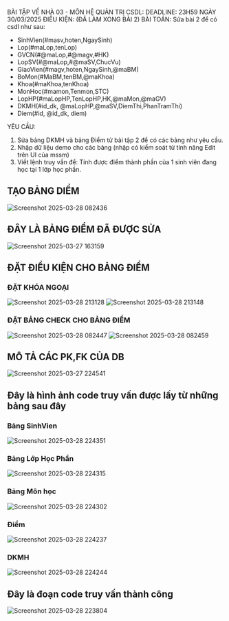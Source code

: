 BÀI TẬP VỀ NHÀ 03 - MÔN HỆ QUẢN TRỊ CSDL:
DEADLINE: 23H59 NGÀY 30/03/2025
ĐIỀU KIỆN: (ĐÃ LÀM XONG BÀI 2)
BÀI TOÁN: Sửa bài 2 để có csdl như sau:
  + SinhVien(#masv,hoten,NgaySinh)
  + Lop(#maLop,tenLop)
  + GVCN(#@maLop,#@magv,#HK)
  + LopSV(#@maLop,#@maSV,ChucVu)
  + GiaoVien(#magv,hoten,NgaySinh,@maBM)
  + BoMon(#MaBM,tenBM,@maKhoa)
  + Khoa(#maKhoa,tenKhoa)
  + MonHoc(#mamon,Tenmon,STC)
  + LopHP(#maLopHP,TenLopHP,HK,@maMon,@maGV)
  + DKMH(#id_dk, @maLopHP,@maSV,DiemThi,PhanTramThi)
  + Diem(#id, @id_dk, diem)

YÊU CẦU:
1. Sửa bảng DKMH và bảng Điểm từ bài tập 2 để có các bảng như yêu cầu.
2. Nhập dữ liệu demo cho các bảng (nhập có kiểm soát từ tính năng Edit trên UI của mssm)
3. Viết lệnh truy vấn để: Tính được điểm thành phần của 1 sinh viên đang học tại 1 lớp học phần.


## TẠO BẢNG DIỂM
![Screenshot 2025-03-28 082436](https://github.com/user-attachments/assets/2014f5b7-58e4-482c-8e86-504b713a94d8)
## ĐÂY LÀ BẢNG ĐIỂM ĐÃ ĐƯỢC SỬA
![Screenshot 2025-03-27 163159](https://github.com/user-attachments/assets/9a2a63bc-bebe-4a56-83a0-113d1c6fb75b)
## ĐẶT ĐIỀU KIỆN CHO BẢNG ĐIỂM
### ĐẶT KHÓA NGOẠI
![Screenshot 2025-03-28 213128](https://github.com/user-attachments/assets/a6cd4986-50e7-4ae3-8685-78fd48b58ad8)
![Screenshot 2025-03-28 213148](https://github.com/user-attachments/assets/b7896e42-5444-4da6-9378-10cc49107c90)

### ĐẶT BẢNG CHECK CHO BẢNG ĐIỂM
![Screenshot 2025-03-28 082447](https://github.com/user-attachments/assets/9559a714-8300-4e1e-871d-111215861269)
![Screenshot 2025-03-28 082459](https://github.com/user-attachments/assets/35565c10-684a-4d6b-bd1a-ac100fcaa13a)

## MÔ TẢ CÁC PK,FK CỦA DB 
![Screenshot 2025-03-27 224541](https://github.com/user-attachments/assets/68370219-e796-4ada-b07a-b1ac86027cd9)

## Đây là hình ảnh code truy vấn được lấy từ những bảng sau đây
### Bảng SinhVien
![Screenshot 2025-03-28 224351](https://github.com/user-attachments/assets/b2c268ff-62fd-45d2-8258-7047fdf76c83)
### Bảng Lớp Học Phần
![Screenshot 2025-03-28 224315](https://github.com/user-attachments/assets/1827df6a-937c-40a9-ad2b-cd83e5c8cf15)
### Bảng Môn học
![Screenshot 2025-03-28 224302](https://github.com/user-attachments/assets/792cec08-779c-477c-8c4c-b0bf033ba91f)
### Điểm
![Screenshot 2025-03-28 224237](https://github.com/user-attachments/assets/1acc336d-3aa9-4412-9b45-90a1ff05ec36)
### DKMH
![Screenshot 2025-03-28 224244](https://github.com/user-attachments/assets/4352f142-b448-4857-94a8-f8cd9be59670)
## Đây là đoạn code truy vấn thành công
![Screenshot 2025-03-28 223804](https://github.com/user-attachments/assets/2ceb65a3-2119-44d3-934e-2e34febe201b)




